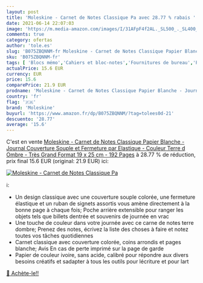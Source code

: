 ```yaml
---
layout: post
title: 'Moleskine - Carnet de Notes Classique Pa avec 28.77 % rabais '
date: 2021-06-14 22:07:03
image: 'https://m.media-amazon.com/images/I/31AFpF4f2AL._SL500_._SL400_.jpg'
comments: true
category: ofertas
author: 'tole.es'
slug: 'B075ZBQNNM-fr Moleskine - Carnet de Notes Classique Papier Blanche -...'
sku: 'B075ZBQNNM-fr'
tags: [ 'Blocs mémo','Cahiers et bloc-notes','Fournitures de bureau','Papeterie','moleskine', ]
actualPrice: 15.6 EUR
currency: EUR
price: 15.6
comparePrice: 21.9 EUR
prodname: 'Moleskine - Carnet de Notes Classique Papier Blanche - Journal Couverture Souple et Fermeture par Elastique - Couleur Terre d Ombre - Très Grand Format 19 x 25 cm - 192 Pages'
country: 'fr'
flag: '🇫🇷'
brand: 'Moleskine'
buyurl: 'https://www.amazon.fr/dp/B075ZBQNNM/?tag=tolees0d-21'
descuento: '28.77'
average: '15.6'
---
```


C'est en vente [Moleskine - Carnet de Notes Classique Papier Blanche - Journal Couverture Souple et Fermeture par Elastique - Couleur Terre d Ombre - Très Grand Format 19 x 25 cm - 192 Pages](https://www.amazon.fr/dp/B075ZBQNNM/?tag=tolees0d-21)  à  28.77 % de réduction, prix final  15.6 EUR (original: 21.9 EUR) ici:

[![Moleskine - Carnet de Notes Classique Pa](https://m.media-amazon.com/images/I/31AFpF4f2AL._SL500_._SL400_.jpg)](https://www.amazon.fr/dp/B075ZBQNNM/?tag=tolees0d-21)

ℹ️:

- Un design classique avec une couverture souple colorée, une fermeture élastique et un ruban de signets assortis vous amène directement à la bonne page à chaque fois; Poche arrière extensible pour ranger les objets tels que billets dentrée et souvenirs de journée en vrac
- Une touche de couleur dans votre journée avec ce carne de notes terre dombre; Prenez des notes, écrivez la liste des choses à faire et notez toutes vos tâches quotidiennes
- Carnet classique avec couverture colorée, coins arrondis et pages blanche; Avis En cas de perte imprimé sur la page de garde
- Papier de couleur ivoire, sans acide, calibré pour répondre aux divers besoins créatifs et sadapter à tous les outils pour lécriture et pour lart

[🛒 Achète-le!!](https://www.amazon.fr/dp/B075ZBQNNM/?tag=tolees0d-21)
